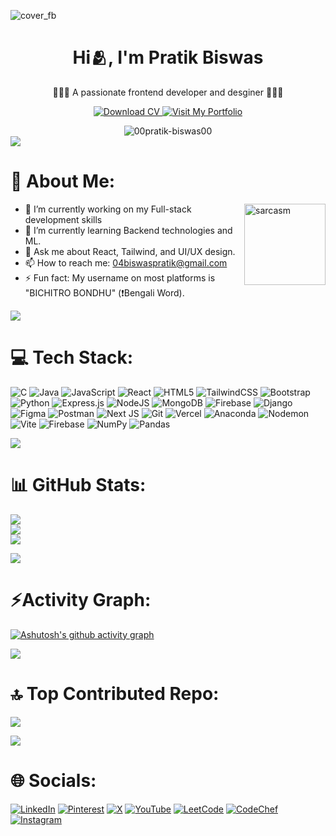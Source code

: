 <!--- cover image --->
![cover_fb](https://github.com/user-attachments/assets/d58270e3-27e0-4948-a853-0cdf6d708b7d)

<!--- name --->

<h1 align="center">Hi🫂, I'm Pratik Biswas</h1>
<p align="center">🧑🏻‍💻 A passionate frontend developer and desginer 🧑🏻‍💻</p>
<p align="center">

<div align="center">
  <a href="https://drive.google.com/drive/folders/1W-rVoNZdPrJ3tKklty-iBI4uzHhfrtJX">
    <img src="https://img.shields.io/badge/Download%20CV-%230077B5.svg?logo=googledrive&logoColor=white" alt="Download CV">
  </a>
  <a href="https://pratikbiswas-2004.web.app/">
    <img src="https://img.shields.io/badge/Visit%20My%20Portfolio-%230077B5.svg?logo=googlechrome&logoColor=white" alt="Visit My Portfolio">
  </a>
</p>
  <img src="https://komarev.com/ghpvc/?username=00pratik-biswas00&label=Profile%20views&color=0e75b6&style=flat" alt="00pratik-biswas00" /> 
</div>

<img src="https://user-images.githubusercontent.com/73097560/115834477-dbab4500-a447-11eb-908a-139a6edaec5c.gif">

<!--- about --->

# 💫 About Me:

<img align="right" alt="sarcasm" width="130" src="https://media.tenor.com/a9DAbtTbUsAAAAAj/thats-not-who-i-am-grady-smith.gi">

  <ul class="list-none p-0 m-0 text-left">
    <li>🔭 I’m currently working on my Full-stack development skills</li>
    <li>🌱 I’m currently learning Backend technologies and ML.</li>
    <li>💬 Ask me about React, Tailwind, and UI/UX design.</li>
    <li>📫 How to reach me: <a href="mailto:04biswaspratik@gmail.com" class="text-blue-500 underline">04biswaspratik@gmail.com</a></li>
    <li>⚡ Fun fact: My username on most platforms is "BICHITRO BONDHU" (❗Bengali Word).</li>
  </ul>

<img src="https://user-images.githubusercontent.com/73097560/115834477-dbab4500-a447-11eb-908a-139a6edaec5c.gif">

<!--- skills --->

# 💻 Tech Stack:
![C](https://img.shields.io/badge/c-%2300599C.svg?style=flat&logo=c&logoColor=white) ![Java](https://img.shields.io/badge/java-%23ED8B00.svg?style=flat&logo=openjdk&logoColor=white) ![JavaScript](https://img.shields.io/badge/javascript-%23323330.svg?style=flat&logo=javascript&logoColor=%23F7DF1E) ![React](https://img.shields.io/badge/react-%2320232a.svg?style=flat&logo=react&logoColor=%2361DAFB) ![HTML5](https://img.shields.io/badge/html5-%23E34F26.svg?style=flat&logo=html5&logoColor=white) ![TailwindCSS](https://img.shields.io/badge/tailwindcss-%2338B2AC.svg?style=flat&logo=tailwind-css&logoColor=white) ![Bootstrap](https://img.shields.io/badge/bootstrap-%238511FA.svg?style=flat&logo=bootstrap&logoColor=white) ![Python](https://img.shields.io/badge/python-3670A0?style=flat&logo=python&logoColor=ffdd54) ![Express.js](https://img.shields.io/badge/express.js-%23404d59.svg?style=flat&logo=express&logoColor=%2361DAFB) ![NodeJS](https://img.shields.io/badge/node.js-6DA55F?style=flat&logo=node.js&logoColor=white) ![MongoDB](https://img.shields.io/badge/MongoDB-%234ea94b.svg?style=flat&logo=mongodb&logoColor=white) ![Firebase](https://img.shields.io/badge/firebase-%23039BE5.svg?style=flat&logo=firebase) ![Django](https://img.shields.io/badge/django-%23092E20.svg?style=flat&logo=django&logoColor=white) ![Figma](https://img.shields.io/badge/figma-%23F24E1E.svg?style=flat&logo=figma&logoColor=white) ![Postman](https://img.shields.io/badge/Postman-FF6C37?style=flat&logo=postman&logoColor=white) ![Next JS](https://img.shields.io/badge/Next-black?style=flat&logo=next.js&logoColor=white) ![Git](https://img.shields.io/badge/git-%23F05033.svg?style=flat&logo=git&logoColor=white) ![Vercel](https://img.shields.io/badge/vercel-%23000000.svg?style=flat&logo=vercel&logoColor=white) ![Anaconda](https://img.shields.io/badge/Anaconda-%2344A833.svg?style=flat&logo=anaconda&logoColor=white) ![Nodemon](https://img.shields.io/badge/NODEMON-%23323330.svg?style=flat&logo=nodemon&logoColor=%BBDEAD) ![Vite](https://img.shields.io/badge/vite-%23646CFF.svg?style=flat&logo=vite&logoColor=white) ![Firebase](https://img.shields.io/badge/firebase-a08021?style=flat&logo=firebase&logoColor=ffcd34) ![NumPy](https://img.shields.io/badge/numpy-%23013243.svg?style=flat&logo=numpy&logoColor=white) ![Pandas](https://img.shields.io/badge/pandas-%23150458.svg?style=flat&logo=pandas&logoColor=white) 

<img src="https://user-images.githubusercontent.com/73097560/115834477-dbab4500-a447-11eb-908a-139a6edaec5c.gif">

<!--- github stats --->

# 📊 GitHub Stats:
![](https://github-readme-stats.vercel.app/api?username=00Pratik-Biswas00&theme=dark&hide_border=false&include_all_commits=true&count_private=false)<br/>
![](https://github-readme-streak-stats.herokuapp.com/?user=00Pratik-Biswas00&theme=dark&hide_border=false)<br/>
![](https://github-readme-stats.vercel.app/api/top-langs/?username=00Pratik-Biswas00&theme=dark&hide_border=false&include_all_commits=true&count_private=false&layout=compact)

<img src="https://user-images.githubusercontent.com/73097560/115834477-dbab4500-a447-11eb-908a-139a6edaec5c.gif">

<!--- activity graph --->

# ⚡Activity Graph:

[![Ashutosh's github activity graph](https://github-readme-activity-graph.vercel.app/graph?username=00Pratik-Biswas00&bg_color=000000&color=ffffff&line=00ffff&point=00a89d&area=true&hide_border=true)](https://github.com/ashutosh00710/github-readme-activity-graph)

<img src="https://user-images.githubusercontent.com/73097560/115834477-dbab4500-a447-11eb-908a-139a6edaec5c.gif">

<!--- top contributed repo --->

# 🔝 Top Contributed Repo:
![](https://github-contributor-stats.vercel.app/api?username=00Pratik-Biswas00&limit=5&theme=dark&combine_all_yearly_contributions=true)

<img src="https://user-images.githubusercontent.com/73097560/115834477-dbab4500-a447-11eb-908a-139a6edaec5c.gif">

<!---  profile views and trophies --->

<!--- # Trophies 🏆:--->

<!--- <p align="left"> <img src="https://komarev.com/ghpvc/?username=00pratik-biswas00&label=Profile%20views&color=0e75b6&style=flat" alt="00pratik-biswas00" /> </p> --->

<!--- <p align="left"> <a href="https://github.com/ryo-ma/github-profile-trophy"><img src="https://github-profile-trophy.vercel.app/?username=00pratik-biswas00" alt="00pratik-biswas00" /></a> </p>

<img src="https://user-images.githubusercontent.com/73097560/115834477-dbab4500-a447-11eb-908a-139a6edaec5c.gif">--->

<!--- socials --->

# 🌐 Socials:
[![LinkedIn](https://img.shields.io/badge/LinkedIn-%230077B5.svg?logo=linkedin&logoColor=white)](https://linkedin.com/in/pratik-biswas-511812223)
[![Pinterest](https://img.shields.io/badge/Pinterest-%23E60023.svg?logo=Pinterest&logoColor=white)](https://pinterest.com/Pratik_Biswas)
[![X](https://img.shields.io/badge/X-black.svg?logo=X&logoColor=white)](https://x.com/_pratik_biswas_)
[![YouTube](https://img.shields.io/badge/YouTube-%23FF0000.svg?logo=YouTube&logoColor=white)](https://youtube.com/@pratikbiswas8859)
[![LeetCode](https://img.shields.io/badge/LeetCode-%2300bdb7.svg?logo=leetcode&logoColor=white)](https://leetcode.com/pratik_biswas)
[![CodeChef](https://img.shields.io/badge/CodeChef-%235B4638.svg?logo=codechef&logoColor=white)](https://www.codechef.com/users/pratik_biswas)
[![Instagram](https://img.shields.io/badge/Instagram-%23E4405F.svg?logo=instagram&logoColor=white)](https://instagram.com/_.pratik._.biswas._)
